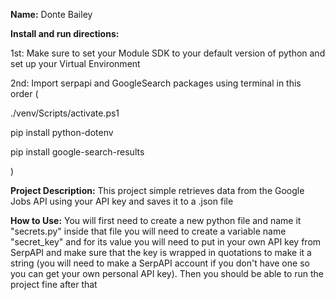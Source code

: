 **Name:** Donte Bailey

**Install and run directions:**

1st: Make sure to set your Module SDK to
your default version of python and set
up your Virtual Environment

2nd: Import serpapi and GoogleSearch
packages using terminal in this order (

./venv/Scripts/activate.ps1

pip install python-dotenv

pip install google-search-results

)

**Project Description:** This project simple 
retrieves data from the Google Jobs API
using your API key and saves it to a 
.json file

**How to Use:** You will first need to create a 
new python file and name it "secrets.py"
inside that file you will need to create
a variable name "secret_key" and for its
value you will need to put in your own
API key from SerpAPI and make sure that
the key is wrapped in quotations to make it
a string (you will need to make a SerpAPI 
account if you don't have one so you can
get your own personal API key). Then you 
should be able to run the project fine
after that